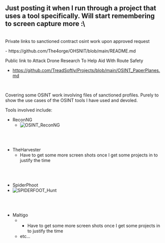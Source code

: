 ## Just posting it when I run through a project that uses a tool specifically. Will start remembering to screen capture more :\ 
<br>
Private links to sanctioned contract osint work upon approved request
 
 <p>- https://github.com/The4orge/OHSNIT/blob/main/README.md
 
 </p>
 
 <p - https://github.com/The4orge/OHSNIT/blob/main/File%239_AAGJsoAAGS.md </p>

 
 <p - https://github.com/The4orge/OHSNIT/blob/main/File%2311_TBsoBB
 
 <p - https://github.com/The4orge/OHSNIT/blob/main/File%2310_MDsoMDA.md
<br>

Public link to Attack Drone Research To Help Aid With Route Safety
  - https://github.com/TreadSoftly/Projects/blob/main/OSINT_PaperPlanes.md
<br>

Covering some OSINT work involving files of sanctioned profiles.
Purely to show the use cases of the OSINT tools I have used and devoled. 

Tools involved include:
- ReconNG
  - ![OSINT_ReconNG](https://github.com/TreadSoftly/Projects/assets/121847455/3b38554f-5a5c-4fe8-b8c6-1843cac82564)
<br>
<br>

- TheHarvester
  - Have to get some more screen shots once I get some projects in to justify the time 
<br>
<br>

- SpiderPhoot
- ![SPIDERFOOT_Hunt](https://github.com/TreadSoftly/Projects/assets/121847455/8d99e429-8442-48cb-8eca-4bc1e9f40bcd)
<br>
<br>

- Maltigo
  -   - Have to get some more screen shots once I get some projects in to justify the time   
    - etc...

